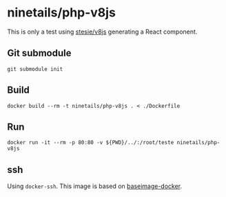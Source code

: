 # ninetails/php-v8js

This is only a test using [stesie/v8js](https://hub.docker.com/r/stesie/v8js/) generating a React component.

## Git submodule

    git submodule init

## Build

    docker build --rm -t ninetails/php-v8js . < ./Dockerfile

## Run

    docker run -it --rm -p 80:80 -v ${PWD}/../:/root/teste ninetails/php-v8js

## ssh

Using `docker-ssh`. This image is based on [baseimage-docker](https://github.com/phusion/baseimage-docker).
